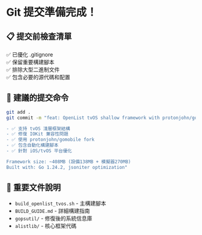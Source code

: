 # Git 提交準備完成！

## 📋 提交前檢查清單

✅ 已優化 .gitignore  
✅ 保留重要構建腳本  
✅ 排除大型二進制文件  
✅ 包含必要的源代碼和配置  

## 🚀 建議的提交命令

```bash
git add .
git commit -m "feat: OpenList tvOS shallow framework with protonjohn/gomobile

- ✅ 支持 tvOS 淺層框架結構
- ✅ 修復 IOKit 兼容性問題  
- ✅ 使用 protonjohn/gomobile fork
- ✅ 包含自動化構建腳本
- ✅ 針對 iOS/tvOS 平台優化

Framework size: ~408MB (設備138MB + 模擬器270MB)
Built with: Go 1.24.2, jsoniter optimization"
```

## 📝 重要文件說明

- `build_openlist_tvos.sh` - 主構建腳本
- `BUILD_GUIDE.md` - 詳細構建指南
- `gopsutil/` - 修復後的系統信息庫
- `alistlib/` - 核心框架代碼
